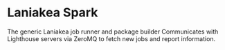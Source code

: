 # Laniakea Spark

The generic Laniakea job runner and package builder
Communicates with Lighthouse servers via ZeroMQ to fetch new jobs and report information.
